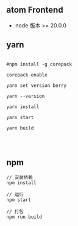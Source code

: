 ## atom Frontend

- node 版本 >= 20.0.0

## yarn

```shell

#npm install -g corepack

corepack enable

yarn set version berry

yarn --version

yarn install 

yarn start

yarn build




```

## npm 

```shell
// 安装依赖
npm install

// 运行
npm start

// 打包
npm run build

```
